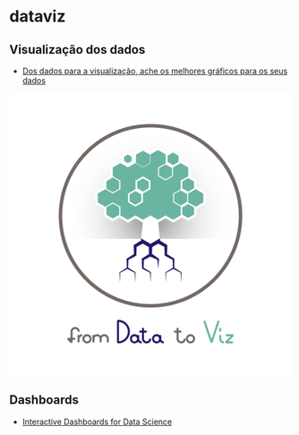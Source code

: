 # dataviz

## Visualização dos dados

* [Dos dados para a visualização, ache os melhores gráficos para os seus dados](http://data-to-viz.com/)

![](.gitbook/assets/image%20%281%29.png)

## Dashboards

* [Interactive Dashboards for Data Science](https://towardsdatascience.com/interactive-dashboards-for-data-science-51aa038279e5)

